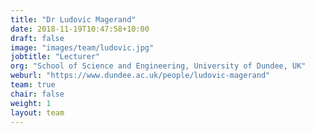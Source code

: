 ```yaml
---
title: "Dr Ludovic Magerand"
date: 2018-11-19T10:47:58+10:00
draft: false
image: "images/team/ludovic.jpg"
jobtitle: "Lecturer"
org: "School of Science and Engineering, University of Dundee, UK"
weburl: "https://www.dundee.ac.uk/people/ludovic-magerand"
team: true
chair: false
weight: 1
layout: team
---
```


